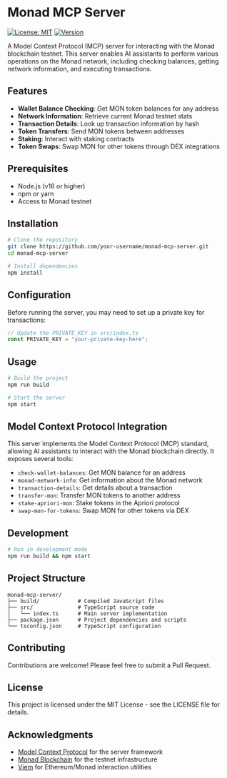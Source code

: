 # Monad MCP Server

[![License: MIT](https://img.shields.io/badge/License-MIT-yellow.svg)](https://opensource.org/licenses/MIT)
[![Version](https://img.shields.io/badge/version-1.0.0-blue.svg)](VERSION)

A Model Context Protocol (MCP) server for interacting with the Monad blockchain testnet. This server enables AI assistants to perform various operations on the Monad network, including checking balances, getting network information, and executing transactions.

## Features

- **Wallet Balance Checking**: Get MON token balances for any address
- **Network Information**: Retrieve current Monad testnet stats
- **Transaction Details**: Look up transaction information by hash
- **Token Transfers**: Send MON tokens between addresses
- **Staking**: Interact with staking contracts
- **Token Swaps**: Swap MON for other tokens through DEX integrations

## Prerequisites

- Node.js (v16 or higher)
- npm or yarn
- Access to Monad testnet

## Installation

```bash
# Clone the repository
git clone https://github.com/your-username/monad-mcp-server.git
cd monad-mcp-server

# Install dependencies
npm install
```

## Configuration

Before running the server, you may need to set up a private key for transactions:

```typescript
// Update the PRIVATE_KEY in src/index.ts
const PRIVATE_KEY = "your-private-key-here";
```

## Usage

```bash
# Build the project
npm run build

# Start the server
npm start
```

## Model Context Protocol Integration

This server implements the Model Context Protocol (MCP) standard, allowing AI assistants to interact with the Monad blockchain directly. It exposes several tools:

- `check-wallet-balances`: Get MON balance for an address
- `monad-network-info`: Get information about the Monad network
- `transaction-details`: Get details about a transaction
- `transfer-mon`: Transfer MON tokens to another address
- `stake-apriori-mon`: Stake tokens in the Apriori protocol
- `swap-mon-for-tokens`: Swap MON for other tokens via DEX

## Development

```bash
# Run in development mode
npm run build && npm start
```

## Project Structure

```
monad-mcp-server/
├── build/            # Compiled JavaScript files
├── src/              # TypeScript source code
│   └── index.ts      # Main server implementation
├── package.json      # Project dependencies and scripts
└── tsconfig.json     # TypeScript configuration
```

## Contributing

Contributions are welcome! Please feel free to submit a Pull Request.

## License

This project is licensed under the MIT License - see the LICENSE file for details.

## Acknowledgments

- [Model Context Protocol](https://github.com/modelcontextprotocol/mcp) for the server framework
- [Monad Blockchain](https://monad.xyz/) for the testnet infrastructure
- [Viem](https://viem.sh/) for Ethereum/Monad interaction utilities 